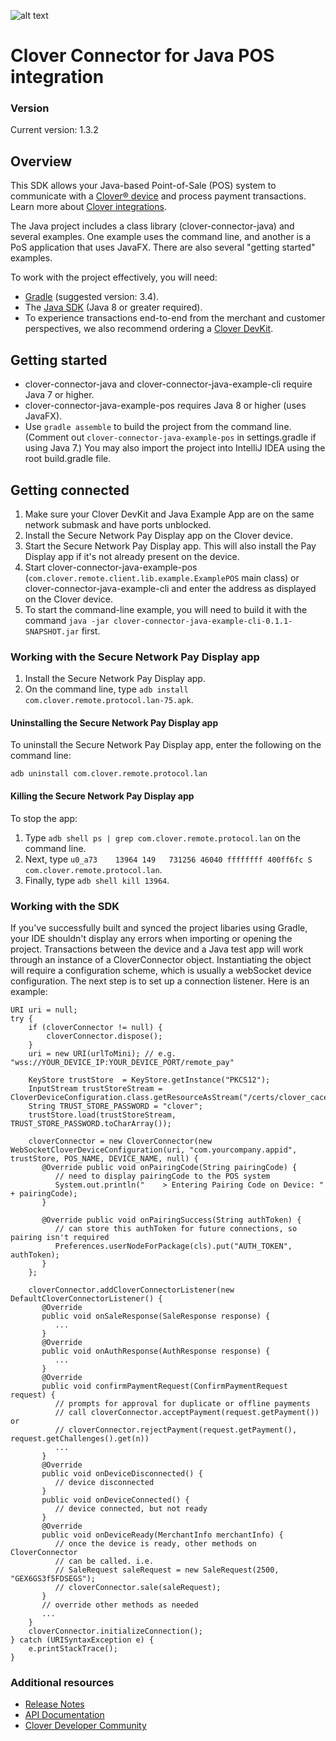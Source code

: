 ![alt text](https://www.clover.com/assets/images/public-site/press/clover_primary_gray_rgb.png)


# Clover Connector for Java POS integration

### Version
Current version: 1.3.2

## Overview

This SDK allows your Java-based Point-of-Sale (POS) system to communicate with a [Clover® device](https://www.clover.com/pos-hardware/) and process payment transactions. Learn more about [Clover integrations](https://www.clover.com/integrations).

The Java project includes a class library (clover-connector-java) and several examples. One example uses the command line, and another is a PoS application that uses JavaFX. There are also several "getting started" examples. 

To work with the project effectively, you will need:
- [Gradle](https://gradle.org) (suggested version: 3.4).
- The [Java SDK](http://www.oracle.com/technetwork/java/javase/downloads/) (Java 8 or greater required).
- To experience transactions end-to-end from the merchant and customer perspectives, we also recommend ordering a [Clover DevKit](http://cloverdevkit.com/collections/devkits/products/clover-mini-dev-kit).

## Getting started
* clover-connector-java and clover-connector-java-example-cli require Java 7 or higher.
* clover-connector-java-example-pos requires Java 8 or higher (uses JavaFX).
* Use `gradle assemble` to build the project from the command line. (Comment out `clover-connector-java-example-pos` in settings.gradle if using Java 7.) You may also import the project into IntelliJ IDEA using the root build.gradle file.

## Getting connected
1. Make sure your Clover DevKit and Java Example App are on the same network submask and have ports unblocked.
2. Install the Secure Network Pay Display app on the Clover device.
3. Start the Secure Network Pay Display app. This will also install the Pay Display app if it's not already present on the device.
4. Start clover-connector-java-example-pos (`com.clover.remote.client.lib.example.ExamplePOS` main class) or clover-connector-java-example-cli and enter the address as displayed on the Clover device.
5. To start the command-line example, you will need to build it with the command `java -jar clover-connector-java-example-cli-0.1.1-SNAPSHOT.jar` first.

### Working with the Secure Network Pay Display app
1. Install the Secure Network Pay Display app.
2. On the command line, type `adb install com.clover.remote.protocol.lan-75.apk`.

#### Uninstalling the Secure Network Pay Display app

To uninstall the Secure Network Pay Display app, enter the following on the command line:

`adb uninstall com.clover.remote.protocol.lan`

#### Killing the Secure Network Pay Display app

To stop the app:

1. Type `adb shell ps | grep com.clover.remote.protocol.lan` on the command line.
2. Next, type `u0_a73    13964 149   731256 46040 ffffffff 400ff6fc S com.clover.remote.protocol.lan`.      
3. Finally, type `adb shell kill 13964`.

### Working with the SDK

If you've successfully built and synced the project libaries using Gradle, your IDE shouldn't display any errors when importing or opening the project. Transactions between the device and a Java test app will work through an instance of a CloverConnector object. Instantiating the object will require a configuration scheme, which is usually a webSocket device configuration. The next step is to set up a connection listener. Here is an example:

```
URI uri = null;
try {
    if (cloverConnector != null) {
        cloverConnector.dispose();
    }
    uri = new URI(urlToMini); // e.g. "wss://YOUR_DEVICE_IP:YOUR_DEVICE_PORT/remote_pay"

    KeyStore trustStore  = KeyStore.getInstance("PKCS12");
    InputStream trustStoreStream = CloverDeviceConfiguration.class.getResourceAsStream("/certs/clover_cacerts.p12");
    String TRUST_STORE_PASSWORD = "clover";
    trustStore.load(trustStoreStream, TRUST_STORE_PASSWORD.toCharArray());
    
    cloverConnector = new CloverConnector(new WebSocketCloverDeviceConfiguration(uri, "com.yourcompany.appid", trustStore, POS_NAME, DEVICE_NAME, null) {
       @Override public void onPairingCode(String pairingCode) {
          // need to display pairingCode to the POS system
          System.out.println("    > Entering Pairing Code on Device: " + pairingCode);
       }
      
       @Override public void onPairingSuccess(String authToken) {
          // can store this authToken for future connections, so pairing isn't required
          Preferences.userNodeForPackage(cls).put("AUTH_TOKEN", authToken);
       }
    };

    cloverConnector.addCloverConnectorListener(new DefaultCloverConnectorListener() {
       @Override
       public void onSaleResponse(SaleResponse response) {
          ...
       }
       @Override
       public void onAuthResponse(AuthResponse response) {
          ...
       }
       @Override
       public void confirmPaymentRequest(ConfirmPaymentRequest request) {
          // prompts for approval for duplicate or offline payments
          // call cloverConnector.acceptPayment(request.getPayment()) or
          // cloverConnector.rejectPayment(request.getPayment(), request.getChallenges().get(n))
          ...
       }
       @Override
       public void onDeviceDisconnected() {
          // device disconnected
       }
       public void onDeviceConnected() {
          // device connected, but not ready
       }
       @Override
       public void onDeviceReady(MerchantInfo merchantInfo) {
          // once the device is ready, other methods on CloverConnector
          // can be called. i.e.
          // SaleRequest saleRequest = new SaleRequest(2500, "GEX6GS3f5FDSEGS");
          // cloverConnector.sale(saleRequest);
       }
       // override other methods as needed
       ...
    }
    cloverConnector.initializeConnection();
} catch (URISyntaxException e) {
    e.printStackTrace();
}
```

### Additional resources

* [Release Notes](https://github.com/clover/remote-pay-java/releases)
* [API Documentation](http://clover.github.io/remote-pay-java/1.3.1/docs/index.html)
* [Clover Developer Community](https://community.clover.com/index.html)


